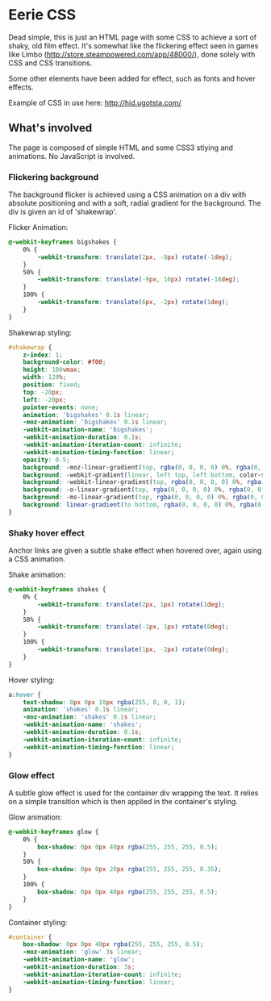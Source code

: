 # Eerie CSS

Dead simple, this is just an HTML page with some CSS to achieve a sort of shaky, old film effect. It's somewhat like the flickering effect seen in games like Limbo (http://store.steampowered.com/app/48000/), done solely with CSS and CSS transitions.

Some other elements have been added for effect, such as fonts and hover effects.

Example of CSS in use here:
http://hid.ugotsta.com/

## What's involved

The page is composed of simple HTML and some CSS3 stlying and animations. No JavaScript is involved.

### Flickering background

The background flicker is achieved using a CSS animation on a div with absolute positioning and with a soft, radial gradient for the background. The div is given an id of 'shakewrap'.

Flicker Animation:
```css
@-webkit-keyframes bigshakes {
    0% {
        -webkit-transform: translate(2px, -8px) rotate(-1deg);
    }
    50% {
        -webkit-transform: translate(-9px, 10px) rotate(-18deg);
    }
    100% {
        -webkit-transform: translate(6px, -2px) rotate(1deg);
    }
}
```

Shakewrap styling:
```css
#shakewrap {
    z-index: 1;
    background-color: #f00;
    height: 100vmax;
    width: 120%;
    position: fixed;
    top: -20px;
    left: -20px;
    pointer-events: none;
    animation: 'bigshakes' 0.1s linear;
    -moz-animation: 'bigshakes' 0.1s linear;
    -webkit-animation-name: 'bigshakes';
    -webkit-animation-duration: 0.1s;
    -webkit-animation-iteration-count: infinite;
    -webkit-animation-timing-function: linear;
    opacity: 0.5;
    background: -moz-linear-gradient(top, rgba(0, 0, 0, 0) 0%, rgba(0, 0, 0, 1) 65%, rgba(0, 0, 0, 1) 100%);
    background: -webkit-gradient(linear, left top, left bottom, color-stop(0%, rgba(0, 0, 0, 0)), color-stop(65%, rgba(0, 0, 0, 1)), color-stop(100%, rgba(0, 0, 0, 1)));
    background: -webkit-linear-gradient(top, rgba(0, 0, 0, 0) 0%, rgba(0, 0, 0, 1) 65%, rgba(0, 0, 0, 1) 100%);
    background: -o-linear-gradient(top, rgba(0, 0, 0, 0) 0%, rgba(0, 0, 0, 1) 65%, rgba(0, 0, 0, 1) 100%);
    background: -ms-linear-gradient(top, rgba(0, 0, 0, 0) 0%, rgba(0, 0, 0, 1) 65%, rgba(0, 0, 0, 1) 100%);
    background: linear-gradient(to bottom, rgba(0, 0, 0, 0) 0%, rgba(0, 0, 0, 1) 65%, rgba(0, 0, 0, 1) 100%);
}
```

### Shaky hover effect

Anchor links are given a subtle shake effect when hovered over, again using a CSS animation.

Shake animation:
```css
@-webkit-keyframes shakes {
    0% {
        -webkit-transform: translate(2px, 1px) rotate(1deg);
    }
    50% {
        -webkit-transform: translate(-1px, 1px) rotate(0deg);
    }
    100% {
        -webkit-transform: translate(1px, -2px) rotate(0deg);
    }
}
```

Hover styling:
```css
a:hover {
    text-shadow: 0px 0px 18px rgba(255, 0, 0, 1);
    animation: 'shakes' 0.1s linear;
    -moz-animation: 'shakes' 0.1s linear;
    -webkit-animation-name: 'shakes';
    -webkit-animation-duration: 0.1s;
    -webkit-animation-iteration-count: infinite;
    -webkit-animation-timing-function: linear;
}
```

### Glow effect

A subtle glow effect is used for the container div wrapping the text. It relies on a simple transition which is then applied in the container's styling.

Glow animation:
```css
@-webkit-keyframes glow {
    0% {
        box-shadow: 0px 0px 40px rgba(255, 255, 255, 0.5);
    }
    50% {
        box-shadow: 0px 0px 20px rgba(255, 255, 255, 0.35);
    }
    100% {
        box-shadow: 0px 0px 40px rgba(255, 255, 255, 0.5);
    }
}
```

Container styling:
```css
#container {
    box-shadow: 0px 0px 40px rgba(255, 255, 255, 0.5);
    -moz-animation: 'glow' 3s linear;
    -webkit-animation-name: 'glow';
    -webkit-animation-duration: 3s;
    -webkit-animation-iteration-count: infinite;
    -webkit-animation-timing-function: linear;
}
```

